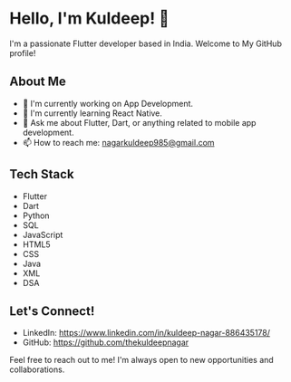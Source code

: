 # Hello, I'm Kuldeep! 👋

I'm a passionate Flutter developer based in India. Welcome to My GitHub profile!

## About Me

- 🚀 I'm currently working on App Development.
- 🌱 I'm currently learning React Native.
- 💬 Ask me about Flutter, Dart, or anything related to mobile app development.
- 📫 How to reach me: nagarkuldeep985@gmail.com

## Tech Stack

- Flutter
- Dart
- Python
- SQL
- JavaScript
- HTML5
- CSS
- Java
- XML
- DSA



## Let's Connect!

- LinkedIn: https://www.linkedin.com/in/kuldeep-nagar-886435178/
- GitHub: https://github.com/thekuldeepnagar

Feel free to reach out to me! I'm always open to new opportunities and collaborations.


